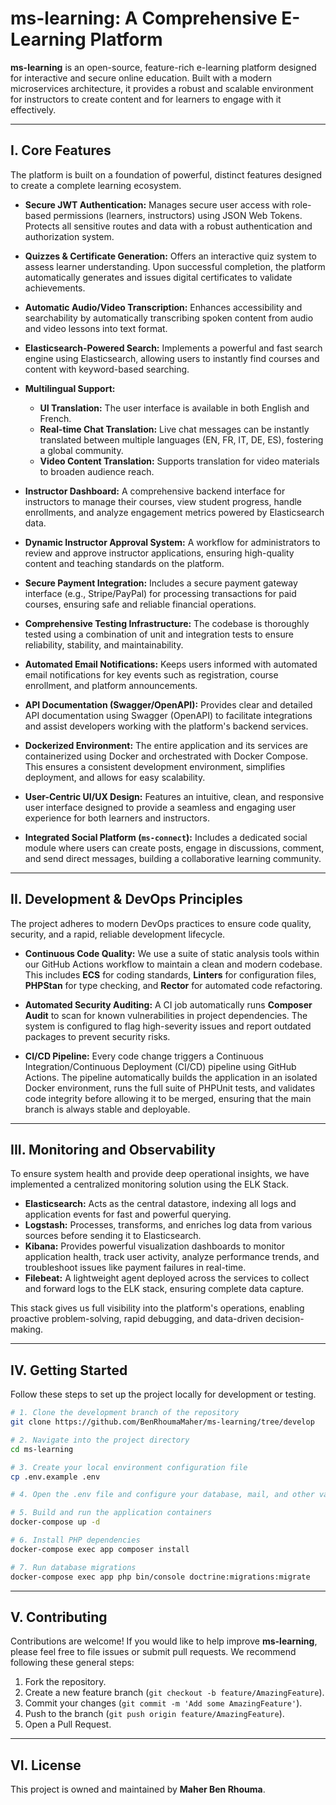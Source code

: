 # ms-learning: A Comprehensive E-Learning Platform

**ms-learning** is an open-source, feature-rich e-learning platform designed for interactive and secure online education. Built with a modern microservices architecture, it provides a robust and scalable environment for instructors to create content and for learners to engage with it effectively.

-----

## I. Core Features

The platform is built on a foundation of powerful, distinct features designed to create a complete learning ecosystem.

  * **Secure JWT Authentication:** Manages secure user access with role-based permissions (learners, instructors) using JSON Web Tokens. Protects all sensitive routes and data with a robust authentication and authorization system.

  * **Quizzes & Certificate Generation:** Offers an interactive quiz system to assess learner understanding. Upon successful completion, the platform automatically generates and issues digital certificates to validate achievements.

  * **Automatic Audio/Video Transcription:** Enhances accessibility and searchability by automatically transcribing spoken content from audio and video lessons into text format.

  * **Elasticsearch-Powered Search:** Implements a powerful and fast search engine using Elasticsearch, allowing users to instantly find courses and content with keyword-based searching.

  * **Multilingual Support:**

      * **UI Translation:** The user interface is available in both English and French.
      * **Real-time Chat Translation:** Live chat messages can be instantly translated between multiple languages (EN, FR, IT, DE, ES), fostering a global community.
      * **Video Content Translation:** Supports translation for video materials to broaden audience reach.

  * **Instructor Dashboard:** A comprehensive backend interface for instructors to manage their courses, view student progress, handle enrollments, and analyze engagement metrics powered by Elasticsearch data.

  * **Dynamic Instructor Approval System:** A workflow for administrators to review and approve instructor applications, ensuring high-quality content and teaching standards on the platform.

  * **Secure Payment Integration:** Includes a secure payment gateway interface (e.g., Stripe/PayPal) for processing transactions for paid courses, ensuring safe and reliable financial operations.

  * **Comprehensive Testing Infrastructure:** The codebase is thoroughly tested using a combination of unit and integration tests to ensure reliability, stability, and maintainability.

  * **Automated Email Notifications:** Keeps users informed with automated email notifications for key events such as registration, course enrollment, and platform announcements.

  * **API Documentation (Swagger/OpenAPI):** Provides clear and detailed API documentation using Swagger (OpenAPI) to facilitate integrations and assist developers working with the platform's backend services.

  * **Dockerized Environment:** The entire application and its services are containerized using Docker and orchestrated with Docker Compose. This ensures a consistent development environment, simplifies deployment, and allows for easy scalability.

  * **User-Centric UI/UX Design:** Features an intuitive, clean, and responsive user interface designed to provide a seamless and engaging user experience for both learners and instructors.

  * **Integrated Social Platform (`ms-connect`):** Includes a dedicated social module where users can create posts, engage in discussions, comment, and send direct messages, building a collaborative learning community.

-----

## II. Development & DevOps Principles

The project adheres to modern DevOps practices to ensure code quality, security, and a rapid, reliable development lifecycle.

  * **Continuous Code Quality:** We use a suite of static analysis tools within our GitHub Actions workflow to maintain a clean and modern codebase. This includes **ECS** for coding standards, **Linters** for configuration files, **PHPStan** for type checking, and **Rector** for automated code refactoring.

  * **Automated Security Auditing:** A CI job automatically runs **Composer Audit** to scan for known vulnerabilities in project dependencies. The system is configured to flag high-severity issues and report outdated packages to prevent security risks.

  * **CI/CD Pipeline:** Every code change triggers a Continuous Integration/Continuous Deployment (CI/CD) pipeline using GitHub Actions. The pipeline automatically builds the application in an isolated Docker environment, runs the full suite of PHPUnit tests, and validates code integrity before allowing it to be merged, ensuring that the main branch is always stable and deployable.

-----

## III. Monitoring and Observability

To ensure system health and provide deep operational insights, we have implemented a centralized monitoring solution using the ELK Stack.

  * **Elasticsearch:** Acts as the central datastore, indexing all logs and application events for fast and powerful querying.
  * **Logstash:** Processes, transforms, and enriches log data from various sources before sending it to Elasticsearch.
  * **Kibana:** Provides powerful visualization dashboards to monitor application health, track user activity, analyze performance trends, and troubleshoot issues like payment failures in real-time.
  * **Filebeat:** A lightweight agent deployed across the services to collect and forward logs to the ELK stack, ensuring complete data capture.

This stack gives us full visibility into the platform's operations, enabling proactive problem-solving, rapid debugging, and data-driven decision-making.

-----

## IV. Getting Started

Follow these steps to set up the project locally for development or testing.

```bash
# 1. Clone the development branch of the repository
git clone https://github.com/BenRhoumaMaher/ms-learning/tree/develop

# 2. Navigate into the project directory
cd ms-learning

# 3. Create your local environment configuration file
cp .env.example .env

# 4. Open the .env file and configure your database, mail, and other variables

# 5. Build and run the application containers
docker-compose up -d

# 6. Install PHP dependencies
docker-compose exec app composer install

# 7. Run database migrations
docker-compose exec app php bin/console doctrine:migrations:migrate
```

-----

## V. Contributing

Contributions are welcome\! If you would like to help improve **ms-learning**, please feel free to file issues or submit pull requests. We recommend following these general steps:

1.  Fork the repository.
2.  Create a new feature branch (`git checkout -b feature/AmazingFeature`).
3.  Commit your changes (`git commit -m 'Add some AmazingFeature'`).
4.  Push to the branch (`git push origin feature/AmazingFeature`).
5.  Open a Pull Request.

-----

## VI. License

This project is owned and maintained by **Maher Ben Rhouma**.
